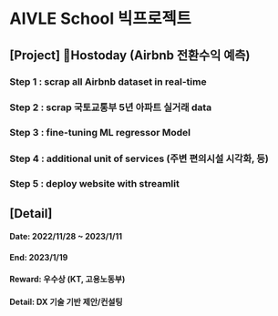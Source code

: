 # AIVLE School 빅프로젝트
## [Project] Hostoday (Airbnb 전환수익 예측)

### Step 1 : scrap all Airbnb dataset in real-time
### Step 2 : scrap 국토교통부 5년 아파트 실거래 data
### Step 3 : fine-tuning ML regressor Model
### Step 4 : additional unit of services (주변 편의시설 시각화, 등) 
### Step 5 : deploy website with streamlit

## [Detail]
#### Date: 2022/11/28 ~ 2023/1/11
#### End: 2023/1/19
#### Reward: 우수상 (KT, 고용노동부)
#### Detail: DX 기술 기반 제안/컨설팅
